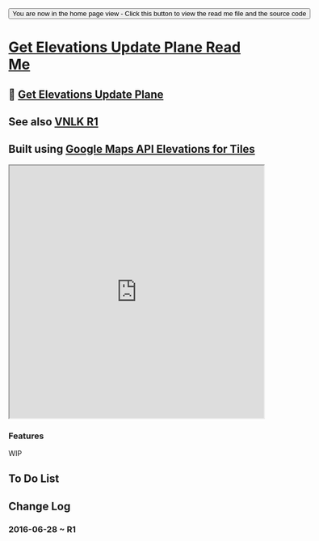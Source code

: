 <span style=display:none; >
[You are now in a GitHub source code view - click this link to view the home page]
( http://fgx.github.io/sandbox/get-elevations-update-plane/#readme.md "View file as a web page." )</span>
<input type=button onclick=window.location.href='https://github.com/fgx/fgx.github.io/tree/master/sandbox/get-elevations-update-plane/'; 
value='You are now in the home page view - Click this button to view the read me file and the source code' >

[Get Elevations Update Plane Read Me]( http://fgx.github.io/sandbox/get-elevations-update-plane/index.html#readme.md )
===

## &#128279; [Get Elevations Update Plane]( http://fgx.github.io/sandbox/get-elevations-update-plane/ )


## See also [VNLK R1]( http://fgx.github.io/sandbox/get-elevations-update-plane/vnlk-r1.html )

## Built using [Google Maps API Elevations for Tiles]( http://jaanga.github.io/cookbook-threejs/examples/google-api/google-maps-api-elevations-for-tiles/google-maps-api-elevations-for-tiles-r1.html )


<iframe src=http://fgx.github.io/sandbox/get-elevations-update-plane/index.html width=100% height=500px ></iframe>

### Features


WIP


## To Do List



## Change Log

### 2016-06-28 ~ R1


